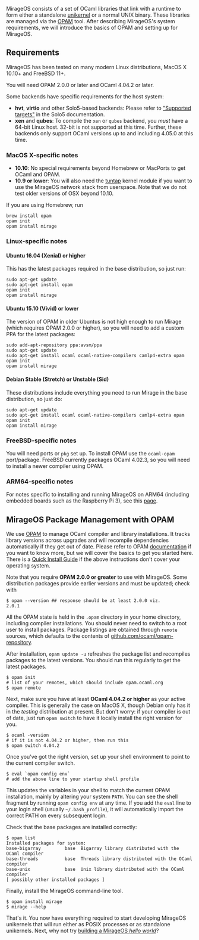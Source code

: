 MirageOS consists of a set of OCaml libraries that link with a runtime to form either a standalone [unikernel](https://en.wikipedia.org/wiki/Unikernel) or a normal UNIX binary. These libraries are managed via the [OPAM](https://opam.ocaml.org) tool. After describing MirageOS's system requirements, we will introduce the basics of OPAM and setting up for MirageOS.

## Requirements

MirageOS has been tested on many modern Linux distributions, MacOS X 10.10+ and FreeBSD 11+.

You will need OPAM 2.0.0 or later and OCaml 4.04.2 or later.

Some backends have specific requirements for the host system:

* __hvt__, __virtio__ and other Solo5-based backends: Please refer to ["Supported targets"](https://github.com/Solo5/solo5/blob/v0.4.0/docs/building.md#supported-targets) in the Solo5 documentation.
* __xen__ and __qubes__: To compile the `xen` or `qubes` backend, you *must* have a 64-bit Linux host. 32-bit is not supported at this time. Further, these backends only support OCaml versions up to and including 4.05.0 at this time.

### MacOS X-specific notes

* __10.10__: No special requirements beyond Homebrew or MacPorts to get OCaml and OPAM.
* __10.9 or lower__: You will also need the [tuntap](http://tuntaposx.sourceforge.net/) kernel module if you want to use the MirageOS network stack from userspace.  Note that we do not test older versions of OSX beyond 10.10.

If you are using Homebrew, run

    brew install opam
    opam init
    opam install mirage

### Linux-specific notes

#### Ubuntu 16.04 (Xenial) or higher

This has the latest packages required in the base distribution, so just run:

    sudo apt-get update
    sudo apt-get install opam
    opam init
    opam install mirage

#### Ubuntu 15.10 (Vivid) or lower

The version of OPAM in older Ubuntus is not high enough to run Mirage (which requires OPAM 2.0.0 or higher), so you will need to add a custom PPA for the latest packages:

    sudo add-apt-repository ppa:avsm/ppa
    sudo apt-get update
    sudo apt-get install ocaml ocaml-native-compilers camlp4-extra opam
    opam init
    opam install mirage

#### Debian Stable (Stretch) or Unstable (Sid)

These distributions include everything you need to run Mirage in the base distribution, so just do:

    sudo apt-get update
    sudo apt-get install ocaml ocaml-native-compilers camlp4-extra opam
    opam init
    opam install mirage

### FreeBSD-specific notes

You will need ports or `pkg` set up. To install OPAM use the `ocaml-opam` port/package. FreeBSD currently packages OCaml 4.02.3, so you will need to install a newer compiler using OPAM.

### ARM64-specific notes

For notes specific to installing and running MirageOS on ARM64 (including embedded boards such as the Raspberry Pi 3), see this [page](/wiki/arm64).

## MirageOS Package Management with OPAM

We use [OPAM](https://opam.ocaml.org) to manage OCaml compiler and library installations. It tracks library versions across upgrades and will recompile dependencies automatically if they get out of date. Please refer to OPAM [documentation](https://opam.ocaml.org) if you want to know more, but we will cover the basics to get you started here. There is a [Quick Install Guide](http://opam.ocaml.org/doc/Install.html) if the above instructions don't cover your operating system.

Note that you require **OPAM 2.0.0 or greater** to use with MirageOS. Some distribution packages provide earlier versions and must be updated; check with

    $ opam --version ## response should be at least 2.0.0 viz.
    2.0.1

All the OPAM state is held in the `.opam` directory in your home directory, including compiler installations. You should never need to switch to a root user to install packages. Package listings are obtained through `remote` sources, which defaults to the contents of [github.com/ocaml/opam-repository](https://github.com/ocaml/opam-repository).

After installation, `opam update -u` refreshes the package list and recompiles packages to the latest versions.  You should run this regularly to get the latest packages.

    $ opam init
    # list of your remotes, which should include opam.ocaml.org
    $ opam remote

Next, make sure you have at least **OCaml 4.04.2 or higher** as your active compiler. This is generally the case on MacOS X, though Debian only has it in the *testing* distribution at present. But don't worry: if your compiler is out of date, just run `opam switch` to have it locally install the right version for you.

    $ ocaml -version
    # if it is not 4.04.2 or higher, then run this
    $ opam switch 4.04.2

Once you've got the right version, set up your shell environment to point to the current compiler switch.

    $ eval `opam config env`
    # add the above line to your startup shell profile

This updates the variables in your shell to match the current OPAM installation, mainly by altering your system `PATH`. You can see the shell fragment by running `opam config env` at any time. If you add the `eval` line to your login shell (usually `~/.bash_profile`), it will automatically import the correct PATH on every subsequent login.

Check that the base packages are installed correctly:

    $ opam list
    Installed packages for system:
    base-bigarray         base  Bigarray library distributed with the OCaml compiler
    base-threads          base  Threads library distributed with the OCaml compiler
    base-unix             base  Unix library distributed with the OCaml compiler
    [ possibly other installed packages ]

Finally, install the MirageOS command-line tool.

    $ opam install mirage
    $ mirage --help

That's it. You now have everything required to start developing MirageOS unikernels that will run either as POSIX processes or as standalone unikernels. Next, why not try [building a MirageOS *hello world*](/wiki/hello-world)?
